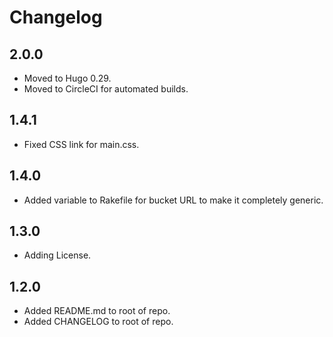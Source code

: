 # Changelog
## 2.0.0
* Moved to Hugo 0.29.
* Moved to CircleCI for automated builds.
## 1.4.1
* Fixed CSS link for main.css.
## 1.4.0
* Added variable to Rakefile for bucket URL to make it completely generic.
## 1.3.0
* Adding License.
## 1.2.0
* Added README.md to root of repo.
* Added CHANGELOG to root of repo.